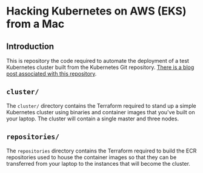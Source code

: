 # Hacking Kubernetes on AWS (EKS) from a Mac

## Introduction

This is repository the code required to automate the deployment of a test Kubernetes cluster built from the Kubernetes
Git repository. [There is a blog post associated with this repository](https://www.opencredo.com/blogs/hacking-kubernetes-on-aws-eks-from-a-mac).

## `cluster/`
The `cluster/` directory contains the Terraform required to stand up a simple Kubernetes cluster using binaries and
container images that you've built on your laptop. The cluster will contain a single master and three nodes.

## `repositories/`
The `repositories` directory contains the Terraform required to build the ECR repositories used to house the container images so
that they can be transferred from your laptop to the instances that will become the cluster.
